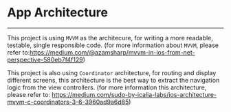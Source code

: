# App Architecture
***

This project is using `MVVM` as the architecure, for writing a more readable, testable, single responsible code.
(for more information about `MVVM`, please refer to:https://medium.com/@azamsharp/mvvm-in-ios-from-net-perspective-580eb7f4f129)

This project is also using `Coordinator` architecture, for routing and display different screens, this architecture is the best way to extract the navigation logic from the view controllers. (for more information this architecture, please refer to: https://medium.com/sudo-by-icalia-labs/ios-architecture-mvvm-c-coordinators-3-6-3960ad9a6d85)

